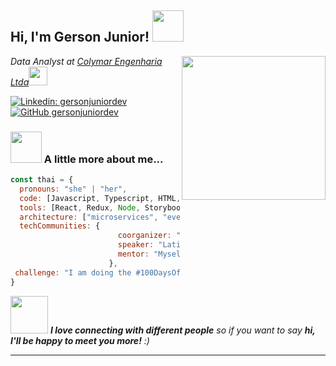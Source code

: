 <h2> Hi, I'm Gerson Junior! <img src="https://media.giphy.com/media/mGcNjsfWAjY5AEZNw6/giphy.gif" width="50"></h2>
<img align='right' src="https://media.giphy.com/media/ieyl9zmCjO4b4t6qoY/giphy.gif" width="230">
<p><em>Data Analyst at <a href="http://www.unb.br">Colymar Engenharia Ltda</a><img src="https://media.giphy.com/media/fYSnHlufseco8Fh93Z/giphy.gif" width="30"> 
</em></p>

[![Linkedin: gersonjuniordev](https://img.shields.io/badge/-gersonjuniordev-blue?style=flat-square&logo=Linkedin&logoColor=white&link=https://www.linkedin.com/in/gersonjuniordev/)](https://www.linkedin.com/in/gersonjuniordev/)
[![GitHub gersonjuniordev](https://img.shields.io/github/followers/gersonjuniordev?label=follow&style=social)](https://github.com/gersonjuniordev)


### <img src="https://media.giphy.com/media/VgCDAzcKvsR6OM0uWg/giphy.gif" width="50"> A little more about me...  

```javascript
const thai = {
  pronouns: "she" | "her",
  code: [Javascript, Typescript, HTML, CSS, Python, JavaScript],
  tools: [React, Redux, Node, Storybook, Styled-Components, Docker],
  architecture: ["microservices", "event-driven", "design system pattern"],
  techCommunities: {
                        coorganizer: "Alden Technology Ltda",
                        speaker: "Latinity",
                        mentor: "Myself"
                      },
 challenge: "I am doing the #100DaysOfCode challenge focused on react and typescript"
}
```

<img src="https://media.giphy.com/media/LnQjpWaON8nhr21vNW/giphy.gif" width="60"> <em><b>I love connecting with different people</b> so if you want to say <b>hi, I'll be happy to meet you more!</b> :)</em>

---
